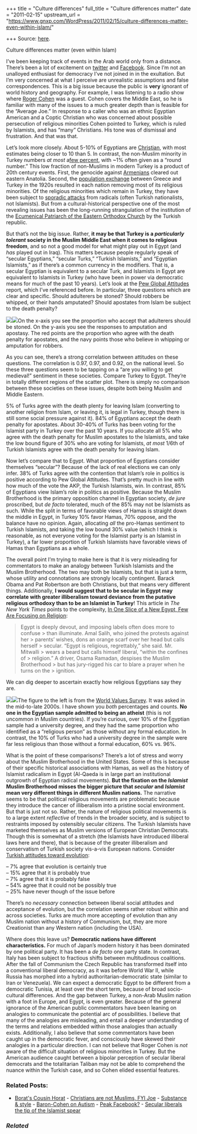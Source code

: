 +++
title = "Culture differences"
full_title = "Culture differences matter"
date = "2011-02-15"
upstream_url = "https://www.gnxp.com/WordPress/2011/02/15/culture-differences-matter-even-within-islam/"

+++
Source: [here](https://www.gnxp.com/WordPress/2011/02/15/culture-differences-matter-even-within-islam/).

Culture differences matter (even within Islam)

I’ve been keeping track of events in the Arab world only from a distance. There’s been a lot of excitement on [twitter](twitter.com) and [Facebook](https://www.facebook.com/). Since I’m not an unalloyed enthusiast for democracy I’ve not joined in in the exultation. But I’m very concerned at what I perceive are unrealistic assumptions and false correspondences. This is a big issue because the public is **very** ignorant of world history and geography. For example, I was listening to a radio show where [Roger Cohen](https://en.wikipedia.org/wiki/Roger_Cohen) was a guest. Cohen covers the Middle East, so he is familiar with many of the issues to a much greater depth than is feasible for the “Average Joe.” In response to a caller who was an ethnic Egyptian American and a Coptic Christian who was concerned about possible persecution of religious minorities Cohen pointed to Turkey, which is ruled by Islamists, and has “many” Christians. His tone was of dismissal and frustration. And that was that.

Let’s look more closely. About 5-10% of Egyptians are [Christian](https://en.wikipedia.org/wiki/Demographics_of_Egypt#Religions), with most estimates being closer to 10 than 5. In contrast, the non-Muslim minority in Turkey numbers *at most* a[few percent](https://en.wikipedia.org/wiki/Religion_in_Turkey), with \~1% often given as a “round number.” This low fraction of non-Muslims in modern Turkey is a product of 20th century events. First, the genocide against [Armenians](https://en.wikipedia.org/wiki/Armenian_genocide) cleared out eastern Anatolia. Second, the [population exchange](https://en.wikipedia.org/wiki/Population_exchange_between_Greece_and_Turkey) between Greece and Turkey in the 1920s resulted in each nation removing most of its religious minorities. Of the religious minorities which remain in Turkey, they have been subject to [sporadic attacks](https://en.wikipedia.org/wiki/Religion_in_Turkey#Freedom_of_religion) from radicals (often Turkish nationalists, not Islamists). But from a cultural-historical perspective one of the most revealing issues has been the long-running strangulation of the institution of the [Ecumenical Patriarch of the Eastern Orthodox Church](https://en.wikipedia.org/wiki/Ecumenical_Patriarch_of_Constantinople#Relation_to_the_Republic_of_Turkey) by the Turkish republic.

But that’s not the big issue. Rather, **it may be that Turkey is a *particularly tolerant* society in the Muslim Middle East when it comes to religious freedom**, and so not a good model for what might play out in Egypt (and *has* played out in Iraq). This matters because people regularly speak of “secular Egyptians,” “secular Turks,” “Turkish Islamists,” and “Egyptian Islamists,” as if there’s a common currency in the modifiers. That is, a secular Egyptian is equivalent to a secular Turk, and Islamists in Egypt are equivalent to Islamists in Turkey (who have been in power via democratic means for much of the past 10 years). Let’s look at the [Pew Global Attitudes](http://blogs.discovermagazine.com/gnxp/2011/02/egypt-vs-indonesia-in-attitudes/) report, which I’ve referenced before. In particular, three questions which are clear and specific. Should adulterers be stoned? Should robbers be whipped, or their hands amputated? Should apostates from Islam be subject to the death penalty?

[![](https://i0.wp.com/blogs.discovermagazine.com/gnxp/files/2011/02/egyptconserv.png?resize=360%2C319)![](https://i0.wp.com/blogs.discovermagazine.com/gnxp/files/2011/02/egyptconserv.png?resize=360%2C319)](https://i0.wp.com/blogs.discovermagazine.com/gnxp/files/2011/02/egyptconserv.png)On the x-axis you see the proportion who accept that adulterers should be stoned. On the y-axis you see the responses to amputation and apostasy. The red points are the proportion who agree with the death penalty for apostates, and the navy points those who believe in whipping or amputation for robbers.

As you can see, there’s a strong correlation between attitudes on these questions. The correlation is 0.97, 0.97, and 0.92, on the national level. So these three questions seem to be tapping on a “are you willing to get medieval!” sentiment in these societies. Compare Turkey to Egypt. They’re in totally different regions of the scatter plot. There is simply no comparison between these societies on these issues, despite both being Muslim and Middle Eastern.

5% of Turks agree with the death plenty for leaving Islam (converting to another religion from Islam, or leaving it, is legal in Turkey, though there is still some social pressure against it). 84% of Egyptians accept the death penalty for apostates. About 30-40% of Turks has been voting for the Islamist party in Turkey over the past 10 years. If you allocate all 5% who agree with the death penalty for Muslim apostates to the Islamists, and take the low bound figure of 30% who are voting for Islamists, *at most* 1/6th of Turkish Islamists agree with the death penalty for leaving Islam.

Now let’s compare that to Egypt. What proportion of Egyptians consider themselves “secular”? Because of the lack of real elections we can only infer. 38% of Turks agree with the contention that Islam’s role in politics is positive according to Pew Global Attitudes. That’s pretty much in line with how much of the vote the AKP, the Turkish Islamists, win. In contrast, 85% of Egyptians view Islam’s role in politics as positive. Because the Muslim Brotherhood is the primary opposition channel in Egyptian society, *de jure* proscribed, but *de facto* tolerated, much of the 85% may not be Islamists as such. While the split in terms of favorable views of Hamas is straight down the middle in Egypt, in Turkey 10% favor Hamas, 70% oppose, and the balance have no opinion. Again, allocating *all* the pro-Hamas sentiment to Turkish Islamists, and taking the low bound 30% value (which I think is reasonable, as not everyone voting for the Islamist party is an Islamist in Turkey), a far lower proportion of Turkish Islamists have favorable views of Hamas than Egyptians as a whole.

The overall point I’m trying to make here is that it is very misleading for commentators to make an analogy between Turkish Islamists and the Muslim Brotherhood. The two may both be Islamists, but that is just a term, whose utility and connotations are strongly locally contingent. Barack Obama and Pat Robertson are both Christians, but that means very different things. Additionally, **I would suggest that to be secular in Egypt may correlate with greater illiberalism toward deviance from the putative religious orthodoxy than to be an Islamist in Turkey**! This article in *The New York Times* points to the complexity, [In One Slice of a New Egypt, Few Are Focusing on Religion](http://www.nytimes.com/2011/02/16/world/middleeast/16islam.html?_r=1&ref=global-home&pagewanted=print):

> Egypt is deeply devout, and imposing labels often does more to confuse > than illuminate. Amal Salih, who joined the protests against her > parents’ wishes, dons an orange scarf over her head but calls herself > secular. “Egypt is religious, regrettably,” she said. Mr. Mitwalli > wears a beard but calls himself liberal, “within the confines of > religion.” A driver, Osama Ramadan, despises the Muslim Brotherhood > but has jury-rigged his car to blare a prayer when he turns on the > ignition.

We can dig deeper to ascertain exactly how religious Egyptians say they are.

[![](https://i0.wp.com/blogs.discovermagazine.com/gnxp/files/2011/02/cultdiff.png?resize=375%2C153)![](https://i0.wp.com/blogs.discovermagazine.com/gnxp/files/2011/02/cultdiff.png?resize=375%2C153)](https://i0.wp.com/blogs.discovermagazine.com/gnxp/files/2011/02/cultdiff.png)The figure to the left is from the [World Values Survey](worldvaluessurvey.org). It was asked in the mid-to-late 2000s. I have shown you *both* percentages and counts. **No one in the Egyptian sample admitted to being an atheist** (this is not uncommon in Muslim countries). If you’re curious, over 10% of the Egyptian sample had a university degree, and they had the same proportion who identified as a “religious person” as those without any formal education. In contrast, the 10% of Turks who had a university degree in the sample were far less religious than those without a formal education, 60% vs. 96%.

What is the point of these comparisons? There’s a lot of stress and worry about the Muslim Brotherhood in the United States. Some of this is because of their specific historical associations with Hamas, as well as the history of Islamist radicalism in Egypt (Al-Qaeda is in large part an institutional outgrowth of Egyptian radical movements). **But the fixation on the *Islamist* Muslim Brotherhood misses the bigger picture that *secular* and *Islamist* mean very different things in different Muslim nations.** The narrative seems to be that political religious movements are problematic because they introduce the cancer of illiberalism into a pristine social environment. But that is just not so. Rather, the nature of religious political movements is to a large extent *reflective* of trends in the broader society, and is subject to restraints imposed by ostensibly secular citizens. The Turkish Islamists have marketed themselves as Muslim versions of European Christian Democrats. Though this is somewhat of a stretch (the Islamists have introduced illiberal laws here and there), that is because of the greater illiberalism and conservatism of Turkish society vis-a-vis European nations. Consider [Turkish attitudes toward evolution](http://blogs.discovermagazine.com/gnxp/2009/11/evolution-the-muslim-world-religious-beliefs/):

– 7% agree that evolution is certainly true  
– 15% agree that it is probably true  
– 7% agree that it is probably false  
– 54% agree that it could not be possibly true  
– 25% have never though of the issue before

There’s no *necessary* connection between liberal social attitudes and acceptance of evolution, but the correlation seems rather robust within and across societies. Turks are much more accepting of evolution than any Muslim nation without a history of Communism, but, they are more Creationist than any Western nation (including the USA).

Where does this leave us? **Democratic nations have different characteristics.** For much of Japan’s modern history it has been dominated by one political party. It has been a *de facto* one party state. In contrast, Italy has been subject to fractious shifts between multitudinous coalitions. After the fall of Communism the Czech Republic has transformed itself into a conventional liberal democracy, as it was before World War II, while Russia has morphed into a hybrid authoritarian-democratic state (similar to Iran or Venezuela). We can expect a democratic Egypt to be different from a democratic Tunisia, at least over the short term, because of broad socio-cultural differences. And the gap between Turkey, a non-Arab Muslim nation with a foot in Europe, and Egypt, is even greater. Because of the general ignorance of the American public commentators have been leaning on analogies to communicate the potential arc of possibilities. I believe that many of the analogies are misleading, and entail a deeper understanding of the terms and relations embedded within those analogies than actually exists. Additionally, I also believe that some commentators have been caught up in the democratic fever, and consciously have skewed their analogies in a particular direction. I can not believe that Roger Cohen is *not* aware of the difficult situation of religious minorities in Turkey. But the American audience caught between a bipolar perception of secular liberal democrats and the totalitarian Taliban may not be able to comprehend the nuance within the Turkish case, and so Cohen elided essential features.

### Related Posts:

- [Borat's Cousin
  Horat](https://www.gnxp.com/WordPress/2006/11/19/borat-s-cousin-horat/) - [Christians are not Muslims, FYI
  Joe](https://www.gnxp.com/WordPress/2009/01/13/christians-are-not-muslims-fyi-joe/) - [Substance &
  style](https://www.gnxp.com/WordPress/2006/02/17/substance-style/) - [Baron-Cohen on
  Autism](https://www.gnxp.com/WordPress/2007/07/12/baron-cohen-on-autism/) - [Peak
  Facebook?](https://www.gnxp.com/WordPress/2011/06/13/peak-facebook/) - [Secular liberals the tip of the Islamist
  spear](https://www.gnxp.com/WordPress/2012/01/31/secular-liberals-the-tip-of-the-islamist-spear/)

### *Related*

[](https://www.addtoany.com/add_to/facebook?linkurl=https%3A%2F%2Fwww.gnxp.com%2FWordPress%2F2011%2F02%2F15%2Fculture-differences-matter-even-within-islam%2F&linkname=Culture%20differences%20matter%20%28even%20within%20Islam%29 "Facebook")[](https://www.addtoany.com/add_to/twitter?linkurl=https%3A%2F%2Fwww.gnxp.com%2FWordPress%2F2011%2F02%2F15%2Fculture-differences-matter-even-within-islam%2F&linkname=Culture%20differences%20matter%20%28even%20within%20Islam%29 "Twitter")[](https://www.addtoany.com/add_to/email?linkurl=https%3A%2F%2Fwww.gnxp.com%2FWordPress%2F2011%2F02%2F15%2Fculture-differences-matter-even-within-islam%2F&linkname=Culture%20differences%20matter%20%28even%20within%20Islam%29 "Email")[](https://www.addtoany.com/share)
